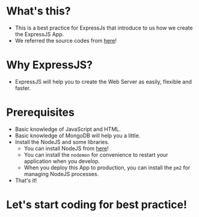 # What's this?

- This is a best practice for ExpressJs that introduce to us how we create the ExpressJS App.
- We referred the source codes from [here](https://www.tutorialspoint.com/expressjs/index.htm)!

# Why ExpressJS?

- ExpressJS will help you to create the Web Server as easily, flexible and faster.

# Prerequisites

- Basic knowledge of JavaScript and HTML.
- Basic knowledge of MongoDB will help you a little.
- Install the NodeJS and some libraries.
  - You can install NodeJS from [here](https://nodejs.org/en/)!
  - You can install the `nodemon` for convenience to restart your application when you develop.
  - When you deploy this App to production, you can install the `pm2` for managing NodeJS processes.
- That's it!

# Let's start coding for best practice!